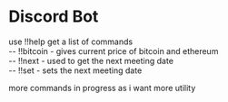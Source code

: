 # Discord Bot

use !!help get a list of commands <br>
-- !!bitcoin - gives current price of bitcoin and ethereum <br>
-- !!next - used to get the next meeting date<br>
-- !!set - sets the next meeting date<br>

more commands in progress as i want more utility
